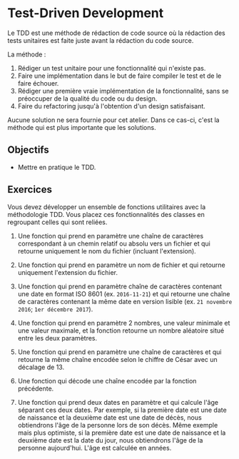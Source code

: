 Test-Driven Development
=======================

Le TDD est une méthode de rédaction de code source où la rédaction des tests
unitaires est faite juste avant la rédaction du code source.

La méthode :
1. Rédiger un test unitaire pour une fonctionnalité qui n'existe pas.
2. Faire une implémentation dans le but de faire compiler le test et de le faire échouer.
3. Rédiger une première vraie implémentation de la fonctionnalité, sans se préoccuper de la qualité du code ou du design.
4. Faire du refactoring jusqu'à l'obtention d'un design satisfaisant.

Aucune solution ne sera fournie pour cet atelier. Dans ce cas-ci, c'est la
méthode qui est plus importante que les solutions.

Objectifs
---------

* Mettre en pratique le TDD.

Exercices
---------

Vous devez développer un ensemble de fonctions utilitaires avec la méthodologie
TDD. Vous placez ces fonctionnalités des classes en regroupant celles qui sont
reliées.

1. Une fonction qui prend en paramètre une chaîne de caractères correspondant à
   un chemin relatif ou absolu vers un fichier et qui retourne uniquement le nom
   du fichier (incluant l'extension).

2. Une fonction qui prend en paramètre un nom de fichier et qui retourne
   uniquement l'extension du fichier.

3. Une fonction qui prend en paramètre chaîne de caractères contenant une date
   en format ISO 8601 (ex. `2016-11-21`) et qui retourne une chaîne de
   caractères contenant la même date en version lisible (ex. `21 novembre
   2016`; `1er décembre 2017`).

4. Une fonction qui prend en paramètre 2 nombres, une valeur minimale et une
   valeur maximale, et la fonction retourne un nombre aléatoire situé entre les
   deux paramètres.

5. Une fonction qui prend en paramètre une chaîne de caractères et qui retourne
   la même chaîne encodée selon le chiffre de César avec un décalage de 13.

6. Une fonction qui décode une chaîne encodée par la fonction précédente.

7. Une fonction qui prend deux dates en paramètre et qui calcule l'âge séparant
   ces deux dates. Par exemple, si la première date est une date de naissance et
   la deuxième date est une date de décès, nous obtiendrons l'âge de la personne
   lors de son décès. Même exemple mais plus optimiste, si la première date est
   une date de naissance et la deuxième date est la date du jour, nous
   obtiendrons l'âge de la personne aujourd'hui. L'âge est calculée en années.

